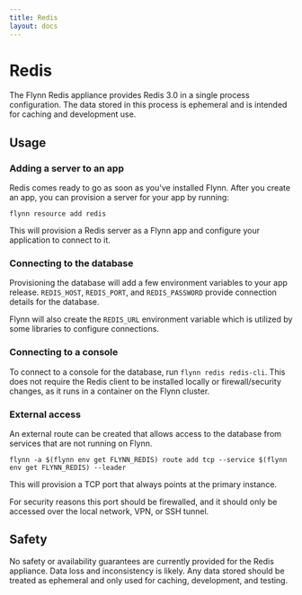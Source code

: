 ```yaml
---
title: Redis
layout: docs
---
```


# Redis

The Flynn Redis appliance provides Redis 3.0 in a single process configuration.
The data stored in this process is ephemeral and is intended for caching and
development use.

## Usage

### Adding a server to an app

Redis comes ready to go as soon as you've installed Flynn. After you create
an app, you can provision a server for your app by running:

```text
flynn resource add redis
```

This will provision a Redis server as a Flynn app and configure your application
to connect to it.

### Connecting to the database

Provisioning the database will add a few environment variables to your app
release. `REDIS_HOST`, `REDIS_PORT`, and `REDIS_PASSWORD` provide connection
details for the database.

Flynn will also create the `REDIS_URL` environment variable which is utilized
by some libraries to configure connections.

### Connecting to a console

To connect to a console for the database, run `flynn redis redis-cli`. This does
not require the Redis client to be installed locally or firewall/security
changes, as it runs in a container on the Flynn cluster.

### External access

An external route can be created that allows access to the database from
services that are not running on Flynn.

```text
flynn -a $(flynn env get FLYNN_REDIS) route add tcp --service $(flynn env get FLYNN_REDIS) --leader
```

This will provision a TCP port that always points at the primary instance.

For security reasons this port should be firewalled, and it should only be
accessed over the local network, VPN, or SSH tunnel.

## Safety

No safety or availability guarantees are currently provided for the Redis
appliance. Data loss and inconsistency is likely. Any data stored should be
treated as ephemeral and only used for caching, development, and testing.
